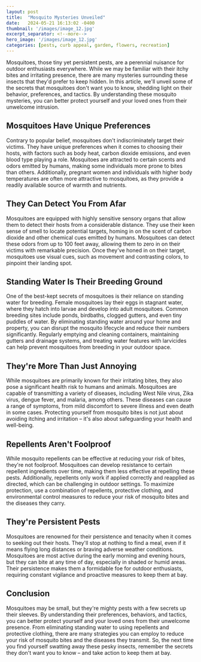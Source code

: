 ```yaml
---
layout: post
title:  "Mosquito Mysteries Unveiled"
date:   2024-05-21 16:13:02 -0400
thumbnail: '/images/image_12.jpg'
excerpt_separator: <!--more-->
hero_image: '/images/image_12.jpg'
categories: [pests, curb appeal, garden, flowers, recreation]
---
```

Mosquitoes, those tiny yet persistent pests, are a perennial nuisance for outdoor enthusiasts everywhere. <!--more-->While we may be familiar with their itchy bites and irritating presence, there are many mysteries surrounding these insects that they'd prefer to keep hidden. In this article, we'll unveil some of the secrets that mosquitoes don't want you to know, shedding light on their behavior, preferences, and tactics. By understanding these mosquito mysteries, you can better protect yourself and your loved ones from their unwelcome intrusion.

## Mosquitoes Have Unique Preferences
Contrary to popular belief, mosquitoes don't indiscriminately target their victims. They have unique preferences when it comes to choosing their hosts, with factors such as body heat, carbon dioxide emissions, and even blood type playing a role. Mosquitoes are attracted to certain scents and odors emitted by humans, making some individuals more prone to bites than others. Additionally, pregnant women and individuals with higher body temperatures are often more attractive to mosquitoes, as they provide a readily available source of warmth and nutrients.

## They Can Detect You From Afar
Mosquitoes are equipped with highly sensitive sensory organs that allow them to detect their hosts from a considerable distance. They use their keen sense of smell to locate potential targets, homing in on the scent of carbon dioxide and other chemical cues emitted by humans. Mosquitoes can detect these odors from up to 100 feet away, allowing them to zero in on their victims with remarkable precision. Once they've honed in on their target, mosquitoes use visual cues, such as movement and contrasting colors, to pinpoint their landing spot.

## Standing Water Is Their Breeding Ground
One of the best-kept secrets of mosquitoes is their reliance on standing water for breeding. Female mosquitoes lay their eggs in stagnant water, where they hatch into larvae and develop into adult mosquitoes. Common breeding sites include ponds, birdbaths, clogged gutters, and even tiny puddles of water. By eliminating standing water around your home and property, you can disrupt the mosquito lifecycle and reduce their numbers significantly. Regularly emptying and cleaning containers, maintaining gutters and drainage systems, and treating water features with larvicides can help prevent mosquitoes from breeding in your outdoor space.

## They're More Than Just Annoying
While mosquitoes are primarily known for their irritating bites, they also pose a significant health risk to humans and animals. Mosquitoes are capable of transmitting a variety of diseases, including West Nile virus, Zika virus, dengue fever, and malaria, among others. These diseases can cause a range of symptoms, from mild discomfort to severe illness and even death in some cases. Protecting yourself from mosquito bites is not just about avoiding itching and irritation – it's also about safeguarding your health and well-being.

## Repellents Aren't Foolproof
While mosquito repellents can be effective at reducing your risk of bites, they're not foolproof. Mosquitoes can develop resistance to certain repellent ingredients over time, making them less effective at repelling these pests. Additionally, repellents only work if applied correctly and reapplied as directed, which can be challenging in outdoor settings. To maximize protection, use a combination of repellents, protective clothing, and environmental control measures to reduce your risk of mosquito bites and the diseases they carry.

## They're Persistent Pests
Mosquitoes are renowned for their persistence and tenacity when it comes to seeking out their hosts. They'll stop at nothing to find a meal, even if it means flying long distances or braving adverse weather conditions. Mosquitoes are most active during the early morning and evening hours, but they can bite at any time of day, especially in shaded or humid areas. Their persistence makes them a formidable foe for outdoor enthusiasts, requiring constant vigilance and proactive measures to keep them at bay.

## Conclusion
Mosquitoes may be small, but they're mighty pests with a few secrets up their sleeves. By understanding their preferences, behaviors, and tactics, you can better protect yourself and your loved ones from their unwelcome presence. From eliminating standing water to using repellents and protective clothing, there are many strategies you can employ to reduce your risk of mosquito bites and the diseases they transmit. So, the next time you find yourself swatting away these pesky insects, remember the secrets they don't want you to know – and take action to keep them at bay.

